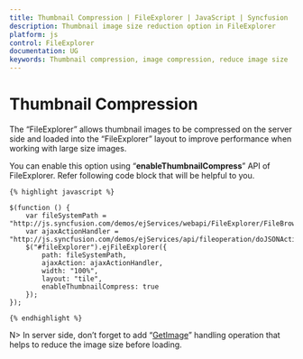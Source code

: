 ```yaml
---
title: Thumbnail Compression | FileExplorer | JavaScript | Syncfusion
description: Thumbnail image size reduction option in FileExplorer
platform: js
control: FileExplorer
documentation: UG
keywords: Thumbnail compression, image compression, reduce image size
---
```


# Thumbnail Compression

The “FileExplorer” allows thumbnail images to be compressed on the server side and loaded into the “FileExplorer” layout to improve performance when working with large size images.

You can enable this option using “**enableThumbnailCompress**” API of FileExplorer. Refer following code block that will be helpful to you.



    {% highlight javascript %}

    $(function () {
        var fileSystemPath = "http://js.syncfusion.com/demos/ejServices/webapi/FileExplorer/FileBrowser/";
        var ajaxActionHandler = "http://js.syncfusion.com/demos/ejServices/api/fileoperation/doJSONAction";
        $("#fileExplorer").ejFileExplorer({
            path: fileSystemPath,
            ajaxAction: ajaxActionHandler,
            width: "100%",
            layout: "tile",
            enableThumbnailCompress: true
        });
    });

    {% endhighlight %}



N> In server side, don’t forget to add “[GetImage](http://help.syncfusion.com/cr/cref_files/aspnetmvc/dociohelper/Syncfusion.EJ~Syncfusion.JavaScript.FileExplorerOperations~GetImage.html#)” handling operation that helps to reduce the image size before loading.
